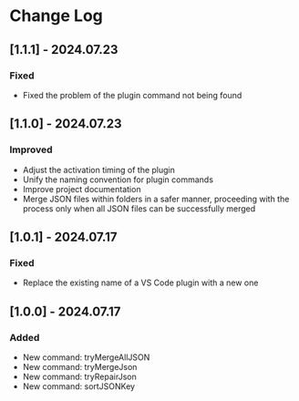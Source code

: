 # Change Log

## [1.1.1] - 2024.07.23

### Fixed

* Fixed the problem of the plugin command not being found

## [1.1.0] - 2024.07.23

### Improved

* Adjust the activation timing of the plugin
* Unify the naming convention for plugin commands
* Improve project documentation
* Merge JSON files within folders in a safer manner, proceeding with the process only when all JSON files can be successfully merged

## [1.0.1] - 2024.07.17

### Fixed

* Replace the existing name of a VS Code plugin with a new one

## [1.0.0] - 2024.07.17

### Added

* New command: tryMergeAllJSON
* New command: tryMergeJson
* New command: tryRepairJson
* New command: sortJSONKey